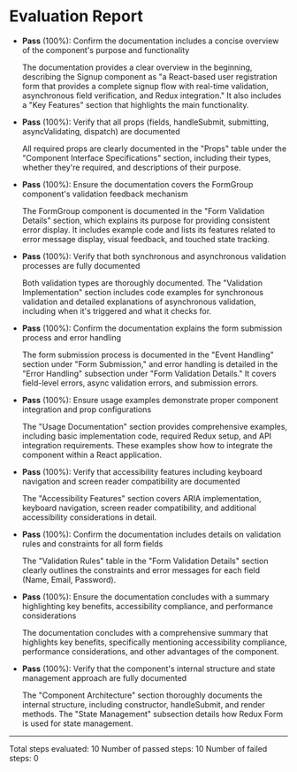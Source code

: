 # Evaluation Report

- **Pass** (100%): Confirm the documentation includes a concise overview of the component's purpose and functionality
  
  The documentation provides a clear overview in the beginning, describing the Signup component as "a React-based user registration form that provides a complete signup flow with real-time validation, asynchronous field verification, and Redux integration." It also includes a "Key Features" section that highlights the main functionality.

- **Pass** (100%): Verify that all props (fields, handleSubmit, submitting, asyncValidating, dispatch) are documented
  
  All required props are clearly documented in the "Props" table under the "Component Interface Specifications" section, including their types, whether they're required, and descriptions of their purpose.

- **Pass** (100%): Ensure the documentation covers the FormGroup component's validation feedback mechanism
  
  The FormGroup component is documented in the "Form Validation Details" section, which explains its purpose for providing consistent error display. It includes example code and lists its features related to error message display, visual feedback, and touched state tracking.

- **Pass** (100%): Verify that both synchronous and asynchronous validation processes are fully documented
  
  Both validation types are thoroughly documented. The "Validation Implementation" section includes code examples for synchronous validation and detailed explanations of asynchronous validation, including when it's triggered and what it checks for.

- **Pass** (100%): Confirm the documentation explains the form submission process and error handling
  
  The form submission process is documented in the "Event Handling" section under "Form Submission," and error handling is detailed in the "Error Handling" subsection under "Form Validation Details." It covers field-level errors, async validation errors, and submission errors.

- **Pass** (100%): Ensure usage examples demonstrate proper component integration and prop configurations
  
  The "Usage Documentation" section provides comprehensive examples, including basic implementation code, required Redux setup, and API integration requirements. These examples show how to integrate the component within a React application.

- **Pass** (100%): Verify that accessibility features including keyboard navigation and screen reader compatibility are documented
  
  The "Accessibility Features" section covers ARIA implementation, keyboard navigation, screen reader compatibility, and additional accessibility considerations in detail.

- **Pass** (100%): Confirm the documentation includes details on validation rules and constraints for all form fields
  
  The "Validation Rules" table in the "Form Validation Details" section clearly outlines the constraints and error messages for each field (Name, Email, Password).

- **Pass** (100%): Ensure the documentation concludes with a summary highlighting key benefits, accessibility compliance, and performance considerations
  
  The documentation concludes with a comprehensive summary that highlights key benefits, specifically mentioning accessibility compliance, performance considerations, and other advantages of the component.

- **Pass** (100%): Verify that the component's internal structure and state management approach are fully documented
  
  The "Component Architecture" section thoroughly documents the internal structure, including constructor, handleSubmit, and render methods. The "State Management" subsection details how Redux Form is used for state management.

---

Total steps evaluated: 10
Number of passed steps: 10
Number of failed steps: 0